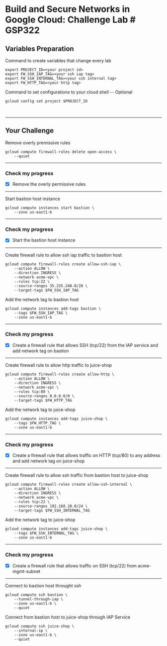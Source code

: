 # **Build and Secure Networks in Google Cloud: Challenge Lab # GSP322**

## **Variables Preparation**

Command to create variables that change every lab

    export PROJECT_ID=<your project id>
    export FW_SSH_IAP_TAG=<your ssh iap tag>
    export FW_SSH_INTERNAL_TAG=<your ssh internal tag>
    export FW_HTTP_TAG=<your http tag>

Command to set configurations to your cloud shell -- Optional

    gcloud config set project $PROJECT_ID

<br>

---

## **Your Challenge**

Remove overly premissive rules

    gcloud compute firewall-rules delete open-access \
        --quiet
---

### **Check my progress**

- [x] Remove the overly permissive rules

---

Start bastion host instance

    gcloud compute instances start bastion \
        --zone us-east1-b

---

### **Check my progress**

- [x] Start the bastion host instance

---

Create firewall rule to allow ssh iap traffic to bastion host

    gcloud compute firewall-rules create allow-ssh-iap \
        --action ALLOW \
        --direction INGRESS \
        --network acme-vpc \
        --rules tcp:22 \
        --source-ranges 35.235.240.0/20 \
        --target-tags $FW_SSH_IAP_TAG

Add the network tag to bastion host

    gcloud compute instances add-tags bastion \
        --tags $FW_SSH_IAP_TAG \
        --zone us-east1-b

---

### **Check my progress**

- [x] Create a firewall rule that allows SSH (tcp/22) from the IAP service and add network tag on bastion

---

Create firewall rule to allow http traffic to juice-shop

    gcloud compute firewall-rules create allow-http \
        --action ALLOW \
        --direction INGRESS \
        --network acme-vpc \
        --rules tcp:80 \
        --source-ranges 0.0.0.0/0 \
        --target-tags $FW_HTTP_TAG

Add the network tag to juice-shop

    gcloud compute instances add-tags juice-shop \
        --tags $FW_HTTP_TAG \
        --zone us-east1-b

---

### **Check my progress**

- [x] Create a firewall rule that allows traffic on HTTP (tcp/80) to any address and add network tag on juice-shop

---

Create firewall rule to allow ssh traffic from bastion host to juice-shop

    gcloud compute firewall-rules create allow-ssh-internal \
        --action ALLOW \
        --direction INGRESS \
        --network acme-vpc \
        --rules tcp:22 \
        --source-ranges 192.168.10.0/24 \
        --target-tags $FW_SSH_INTERNAL_TAG

Add the network tag to juice-shop

    gcloud compute instances add-tags juice-shop \
        --tags $FW_SSH_INTERNAL_TAG \
        --zone us-east1-b

---

### **Check my progress**

- [x] Create a firewall rule that allows traffic on SSH (tcp/22) from acme-mgmt-subnet

---

Connect to bastion host throught ssh

    gcloud compute ssh bastion \
        --tunnel-through-iap \
        --zone us-east1-b \
        --quiet

Connect from bastion host to juice-shop through IAP Service

    gcloud compute ssh juice-shop \
        --internal-ip \
        --zone us-east1-b \
        --quiet
